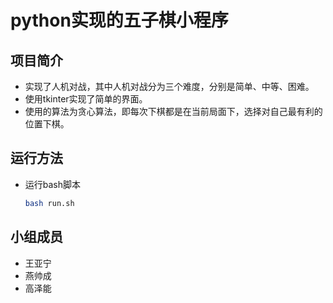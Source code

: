 # python实现的五子棋小程序
## 项目简介
- 实现了人机对战，其中人机对战分为三个难度，分别是简单、中等、困难。
- 使用tkinter实现了简单的界面。
- 使用的算法为贪心算法，即每次下棋都是在当前局面下，选择对自己最有利的位置下棋。
## 运行方法
- 运行bash脚本
    ```bash
    bash run.sh
    ```
## 小组成员
- 王亚宁
- 燕帅成
- 高泽能